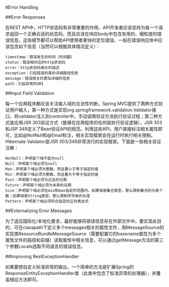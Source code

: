 #Error Handling

##Error Responses

在REST API中，HTTP状态码有非常重要的作用。API开发者应该坚持为每一个请求返回一个正确合适的状态码，而且应该在响应body中包含有用的、细粒度的错误信息。这些细节都可以帮助API使用者更快的定位错误。一般在错误响应体中应该包含如下信息（当然可以根据具体情况定义）：

	timestamp：错误发生的时间（时间戳）
	status：错误相对应的http状态码
	error：http状态码相关的描述
	exception：引起错误的类的详细路径信息
	message：错误相关的更加详细的信息
	path：引起异常的URI

##Input Field Validation

每一个应用程序都应该关注输入域的合法性判断。Spring MVC提供了两种方式验证用户输入，第一种方式是实现org.springframework.validation.Validator接口，将validator注入到controller中，手动调用验证方法执行验证过程；第二种方式是应用JSR 303验证方式（能够在应用程序的任何层执行验证逻辑），JSR 303和JSP 349定义了Bean验证API的规范。利用这些API，用户直接标注相关属性即可，比如@NotNull和@Email标注，相关实现框架会在运行时执行相关限制。Hibernate Validator是JSR 303/349非常流行的实现框架。下面是一些相关验证注解：

	NotNull：声明某个域不能为null
	Null：声明某个域必须为null
	Max：声明某个域必须为整数，而且要小于等于指定的值
	Min：声明某个域必须为整数，而且要大于等于指定的值
	Past：声明某个域必须为过去的日期
	Future：声明某个域必须为未来的日期
	Size：声明某个域必须在min和max指定的范围内，如果域是集合类型，那么限制集合的元素个数；如果域是String类型，那么限制字符串的长度
	Pattern：声明某个域必须符合指定的正则表达式

##Externalizing Error Messages

为了适应国际化/本地化要求，最好能够将错误信息存在外部文件中。要实现此目的，可在classpath下定义多个messages相关的属性文件，用MessageSource的实现类ResourceBundleMessageSource（需要配置它的basename属性为多个属性文件的路径和前缀）读取属性中相关信息，可以通过getMessage方法的第三个参数Locale选取不同语言的错误信息。

##Improving RestExceptionHandler

如果要想自定义标准异常的输出，一个简单的方法是扩展Spring的
ResponseEntityExceptionHandler类（此类中包含了标准异常的处理器），并覆盖相应方法即可。